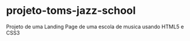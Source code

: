 # projeto-toms-jazz-school
 Projeto de uma Landing Page de uma escola de musica usando HTML5 e CSS3

